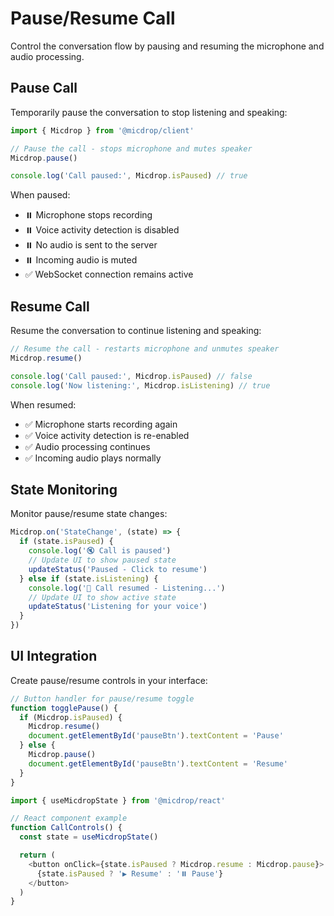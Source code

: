 # Pause/Resume Call

Control the conversation flow by pausing and resuming the microphone and audio processing.

## Pause Call

Temporarily pause the conversation to stop listening and speaking:

```typescript
import { Micdrop } from '@micdrop/client'

// Pause the call - stops microphone and mutes speaker
Micdrop.pause()

console.log('Call paused:', Micdrop.isPaused) // true
```

When paused:

- ⏸️ Microphone stops recording
- ⏸️ Voice activity detection is disabled
- ⏸️ No audio is sent to the server
- ⏸️ Incoming audio is muted
- ✅ WebSocket connection remains active

## Resume Call

Resume the conversation to continue listening and speaking:

```typescript
// Resume the call - restarts microphone and unmutes speaker
Micdrop.resume()

console.log('Call paused:', Micdrop.isPaused) // false
console.log('Now listening:', Micdrop.isListening) // true
```

When resumed:

- ✅ Microphone starts recording again
- ✅ Voice activity detection is re-enabled
- ✅ Audio processing continues
- ✅ Incoming audio plays normally

## State Monitoring

Monitor pause/resume state changes:

```typescript
Micdrop.on('StateChange', (state) => {
  if (state.isPaused) {
    console.log('🔇 Call is paused')
    // Update UI to show paused state
    updateStatus('Paused - Click to resume')
  } else if (state.isListening) {
    console.log('🎤 Call resumed - Listening...')
    // Update UI to show active state
    updateStatus('Listening for your voice')
  }
})
```

## UI Integration

Create pause/resume controls in your interface:

```typescript
// Button handler for pause/resume toggle
function togglePause() {
  if (Micdrop.isPaused) {
    Micdrop.resume()
    document.getElementById('pauseBtn').textContent = 'Pause'
  } else {
    Micdrop.pause()
    document.getElementById('pauseBtn').textContent = 'Resume'
  }
}
```

```typescript
import { useMicdropState } from '@micdrop/react'

// React component example
function CallControls() {
  const state = useMicdropState()

  return (
    <button onClick={state.isPaused ? Micdrop.resume : Micdrop.pause}>
      {state.isPaused ? '▶️ Resume' : '⏸️ Pause'}
    </button>
  )
}
```

